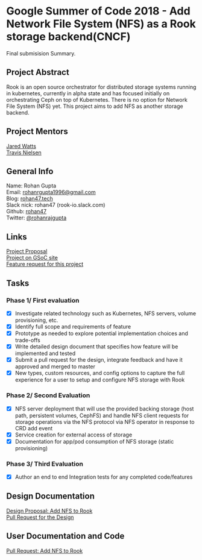 # Google Summer of Code 2018 - Add Network File System (NFS) as a Rook storage backend(CNCF)

Final submisision Summary.

## Project Abstract
Rook is an open source orchestrator for distributed storage systems running in kubernetes, currently in alpha state and has focused initially on orchestrating Ceph on top of Kubernetes. There is no option for Network File System (NFS) yet.
This project aims to add NFS as another storage backend.

## Project Mentors

[Jared Watts](https://github.com/jbw976/)  
[Travis Nielsen](https://github.com/travisn)

## General Info
Name: Rohan Gupta  
Email: rohanrgupta1996@gmail.com  
Blog: [rohan47.tech](rohan47.tech)  
Slack nick: rohan47 (rook-io.slack.com)  
Github: [rohan47](https://github.com/rohan47)  
Twitter: [@rohanrajgupta](https://twitter.com/rohanrajgupta)  

## Links
[Project Proposal](proposal/)  
[Project on GSoC site](https://summerofcode.withgoogle.com/projects/#5926207925780480)  
[Feature request for this project](https://github.com/rook/rook/issues/1551)  

## Tasks
### Phase 1/ First evaluation
- [x] Investigate related technology such as Kubernetes, NFS servers, volume provisioning, etc.
- [x] Identify full scope and requirements of feature
- [x] Prototype as needed to explore potential implementation choices and trade-offs
- [x] Write detailed design document that specifies how feature will be implemented and tested
- [x] Submit a pull request for the design, integrate feedback and have it approved and merged to master
- [x] New types, custom resources, and config options to capture the full experience for a user to setup and configure NFS storage with Rook

### Phase 2/ Second Evaluation
- [x] NFS server deployment that will use the provided backing storage (host path, persistent volumes, CephFS) and handle NFS client requests for storage operations via the NFS protocol via NFS operator in response to CRD add event
- [x] Service creation for external access of storage
- [x] Documentation for app/pod consumption of NFS storage (static provisioning)

### Phase 3/ Third Evaluation
- [x] Author an end to end Integration tests for any completed code/features

## Design Documentation
[Design Proposal: Add NFS to Rook](https://github.com/rook/rook/blob/master/design/nfs.md)  
[Pull Request for the Design](https://github.com/rook/rook/pull/1740)

## User Documentation and Code
[Pull Request: Add NFS to Rook](https://github.com/rook/rook/pull/1783/)
